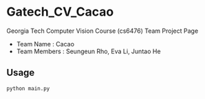 # Gatech_CV_Cacao

Georgia Tech Computer Vision Course (cs6476) Team Project Page  

* Team Name : Cacao
* Team Members : Seungeun Rho, Eva Li, Juntao He



## Usage
```bash
python main.py
```
